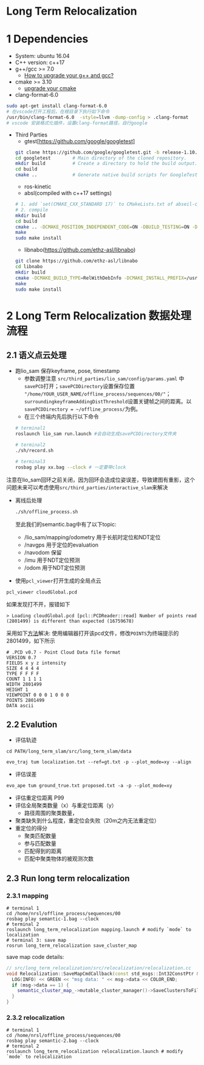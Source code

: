 # Long Term Relocalization

# 1 Dependencies
- System: ubuntu 16.04
- C++ version: c++17
- g++/gcc >= 7.0
    - [How to upgrade your g++ and gcc?](https://www.zybuluo.com/iStarLee/note/1260368)
- cmake >= 3.10
    - [upgrade your cmake](https://www.zybuluo.com/iStarLee/note/1739997)
- clang-format-6.0
```bash
sudo apt-get install clang-format-6.0
# 在vscode打开工程后，在根目录下执行如下命令
/usr/bin/clang-format-6.0  -style=llvm -dump-config > .clang-format
# vscode 安装格式化插件，设置clang-format路径，自行google
```
- Third Parties
    - gtest[https://github.com/google/googletest]
    ```bash
    git clone https://github.com/google/googletest.git -b release-1.10.0
    cd googletest        # Main directory of the cloned repository.
    mkdir build          # Create a directory to hold the build output.
    cd build
    cmake ..             # Generate native build scripts for GoogleTest.
    ```
    - ros-kinetic
    - absl(compiled with c++17 settings)
    ```bash
    # 1. add `set(CMAKE_CXX_STANDARD 17)` to CMakeLists.txt of abseil-cpp
    # 2. compile 
    mkdir build
    cd build
    cmake .. -DCMAKE_POSITION_INDEPENDENT_CODE=ON -DBUILD_TESTING=ON -DCMAKE_BUILD_TYPE=Release
    make
    sudo make install
    ```
    - libnabo(https://github.com/ethz-asl/libnabo)
    ```bash
    git clone https://github.com/ethz-asl/libnabo
    cd libnabo
    mkdir build
    cmake -DCMAKE_BUILD_TYPE=RelWithDebInfo -DCMAKE_INSTALL_PREFIX=/usr ..
    make
    sudo make install
    ```

# 2 Long Term Relocalization 数据处理流程
## 2.1 语义点云处理
- 跑lio_sam 保存keyframe, pose, timestamp
    - 参数调整注意
    `src/third_parties/lio_sam/config/params.yaml` 中`savePCD`打开；`savePCDDirectory`设置保存位置 `"/home/YOUR_USER_NAME/offline_process/sequences/00/"`；`surroundingkeyframeAddingDistThreshold`设置关键帧之间的距离。以`savePCDDirectory = ~/offline_process/`为例。
    - 在三个终端内先后执行以下命令
    ```bash
    # terminal1
    roslaunch lio_sam run.launch #会自动生成savePCDDirectory文件夹

    # terminal2
    ./sh/record.sh
    
    # terminal3
    rosbag play xx.bag --clock # 一定要带clock
    ```
注意在lio_sam回环之前关闭，因为回环会造成位姿误差，导致建图有重影，这个问题未来可以考虑使用`src/third_parties/interactive_slam`来解决

- 离线后处理
    ```bash
    ./sh/offline_process.sh
    ```
    至此我们的semantic.bag中有了以下topic:
    - /lio_sam/mapping/odometry 用于长航时定位和NDT定位
    - /navgps 用于定位的evaluation
    - /navodom 保留
    - /imu 用于NDT定位预测
    - /odom 用于NDT定位预测

- 使用`pcl_viewer`打开生成的全局点云
```bash
pcl_viewer cloudGlobal.pcd
```
如果发现打不开，报错如下
```
> Loading cloudGlobal.pcd [pcl::PCDReader::read] Number of points read (2801499) is different than expected (16759678)
```
采用如下[方法](http://www.pcl-users.org/Can-t-read-pcd-file-td4044649.html)解决:
使用编辑器打开该pcd文件，修改`POINTS`为终端提示的2801499，如下所示
```
# .PCD v0.7 - Point Cloud Data file format
VERSION 0.7
FIELDS x y z intensity
SIZE 4 4 4 4
TYPE F F F F
COUNT 1 1 1 1
WIDTH 2801499
HEIGHT 1
VIEWPOINT 0 0 0 1 0 0 0
POINTS 2801499
DATA ascii
```
## 2.2 Evalution
- 评估轨迹
```
cd PATH/long_term_slam/src/long_term_slam/data

evo_traj tum localization.txt --ref=gt.txt -p --plot_mode=xy --align
```
- 评估误差
```
evo_ape tum ground_true.txt proposed.txt -a -p --plot_mode=xy
```
- 评估重定位距离
P99
- 评估全局聚类数量（x）与重定位距离（y）
    - 路径周围的聚类数量，
- 聚类缺失到什么程度，重定位会失败（20m之内无法重定位）
- 重定位的得分
    - 聚类匹配数量
    - 参与匹配数量
    - 匹配得到的距离
    - 匹配中聚类物体的被观测次数


## 2.3 Run long term relocalization
### 2.3.1 mapping
```
# terminal 1
cd /home/nrsl/offline_process/sequences/00
rosbag play semantic-1.bag --clock
# terminal 2
roslaunch long_term_relocalization mapping.launch # modify `mode` to localization
# terminal 3: save map
rosrun long_term_relocalization save_cluster_map
```

save map code details:
```cpp
// src/long_term_relocalization/src/relocalization/relocalization.cc
void Relocalization::SaveMapCmdCallback(const std_msgs::Int32ConstPtr &msg) {
  LOG(INFO) << GREEN << "msg data: " << msg->data << COLOR_END;
  if (msg->data == 1) {
    semantic_cluster_map_->mutable_cluster_manager()->SaveClustersToFile("/tmp/clusters_map.bin");
  }
}
```

### 2.3.2 relocalization
```
# terminal 1
cd /home/nrsl/offline_process/sequences/00
rosbag play semantic-2.bag --clock
# terminal 2
roslaunch long_term_relocalization relocalization.launch # modify `mode` to relocalization
```
